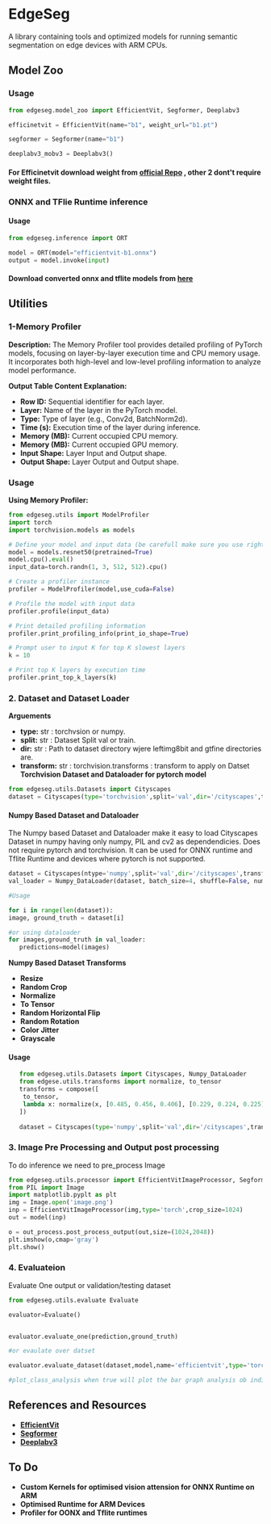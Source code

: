 # EdgeSeg

A library containing tools and optimized models for running semantic segmentation on edge devices with ARM CPUs.
## Model Zoo

### Usage

```python
from edgeseg.model_zoo import EfficientVit, Segformer, Deeplabv3

efficinetvit = EfficientVit(name="b1", weight_url="b1.pt")

segformer = Segformer(name="b1")

deeplabv3_mobv3 = Deeplabv3()

```

#### For Efficinetvit download weight from [official Repo](https://github.com/mit-han-lab/efficientvit/blob/master/applications/seg.md#pretrained-models) , other 2 dont't require weight files.

### ONNX and TFlie Runtime inference 

#### Usage 

```python
from edgeseg.inference import ORT

model = ORT(model="efficientvit-b1.onnx")
output = model.invoke(input)

```


#### Download converted onnx and tflite models from [here](https://drive.google.com/drive/folders/1zFRNS8vf652Q50Ko-6oGOy-oLPewK7q_?usp=sharing)

## Utilities

### 1-Memory Profiler

**Description:**
The Memory Profiler tool provides detailed profiling of PyTorch models, focusing on layer-by-layer execution time and CPU memory usage. It incorporates both high-level and low-level profiling information to analyze model performance.

**Output Table Content Explanation:**
- **Row ID:** Sequential identifier for each layer.
- **Layer:** Name of the layer in the PyTorch model.
- **Type:** Type of layer (e.g., Conv2d, BatchNorm2d).
- **Time (s):** Execution time of the layer during inference.
- **Memory (MB):** Current occupied  CPU memory.
- **Memory (MB):** Current occupied  GPU memory.
- **Input Shape:** Layer Input and Output shape.
- **Output Shape:** Layer Output and Output shape.



### Usage

**Using Memory Profiler:**

   ```python
   from edgeseg.utils import ModelProfiler
   import torch
   import torchvision.models as models

   # Define your model and input data (be carefull make sure you use right input size for your model otherwise you may encounter error)
   model = models.resnet50(pretrained=True)
   model.cpu().eval()
   input_data=torch.randn(1, 3, 512, 512).cpu()

   # Create a profiler instance
   profiler = ModelProfiler(model,use_cuda=False)

   # Profile the model with input data
   profiler.profile(input_data)

   # Print detailed profiling information
   profiler.print_profiling_info(print_io_shape=True)

   # Prompt user to input K for top K slowest layers
   k = 10
   
   # Print top K layers by execution time
   profiler.print_top_k_layers(k)

   ```
### 2. Dataset and Dataset Loader
   **Arguements**
   - **type:**      str : torchvsion or numpy.
   - **split:**     str : Dataset Split val or train.
   - **dir:**       str : Path to dataset directory wjere leftimg8bit and gtfine directories are.
   - **transform:** str : torchvision.transforms : transform to apply on Datset
   **Torchvision Dataset and Dataloader for pytorch model**
   ```python
   from edgeseg.utils.Datasets import Cityscapes
   dataset = Cityscapes(type='torchvision',split='val',dir='/cityscapes',transform=transforms)
   ```
#### Numpy Based Dataset and Dataloader
   The Numpy based Dataset and Dataloader make it easy to load Cityscapes Dataset in numpy having only numpy, PIL and cv2 as    dependendicies. Does not require pytorch and torchvision. It can be used for ONNX runtime and Tflite Runtime and             devices where pytorch is not supported.
   ```python
   dataset = Cityscapes(ntype='numpy',split='val',dir='/cityscapes',transform=None)
   val_loader = Numpy_DataLoader(dataset, batch_size=4, shuffle=False, num_workers=2)

   #Usage

   for i in range(len(dataset)):
   image, ground_truth = dataset[i]

   #or using dataloader
   for images,ground_truth in val_loader:
      predictions=model(images)

   ```
**Numpy Based Dataset Transforms**
- **Resize**
- **Random Crop**
- **Normalize**
- **To Tensor**
- **Random Horizontal Flip**
- **Random Rotation**
- **Color Jitter**
- **Grayscale**
#### Usage
```python
   from edgeseg.utils.Datasets import Cityscapes, Numpy_DataLoader
   from edgese.utils.transforms import normalize, to_tensor
   transforms = compose([
    to_tensor,
    lambda x: normalize(x, [0.485, 0.456, 0.406], [0.229, 0.224, 0.225])
   ])
   
   dataset = Cityscapes(type='numpy',split='val',dir='/cityscapes',transform=transforms)

   ```
### 3. Image Pre Processing and Output post processing
To do inference we need to pre_process Image
```python
from edgeseg.utils.processor import EfficientVitImageProcessor, SegformerImageProcessor , out_process
from PIL import Image
import matplotlib.pyplt as plt
img = Image.open('image.png')
inp = EfficientVitImageProcessor(img,type='torch',crop_size=1024)
out = model(inp)

o = out_process.post_process_output(out,size=(1024,2048))
plt.imshow(o,cmap='gray')
plt.show()

```

### 4. Evaluateion
Evaluate One output or validation/testing dataset
```python
from edgeseg.utils.evaluate Evaluate

evaluator=Evaluate()


evaluator.evaluate_one(prediction,ground_truth)

#or evaulate over datset

evaluator.evaluate_dataset(dataset,model,name='efficientvit',type='torch',device='cpu',input_size=512,samples=None,plot_class_analysis=True):

#plot_class_analysis when true will plot the bar graph analysis ob individual classes miou over the dataset


```


## References and Resources
- **[EfficientVit](https://github.com/mit-han-lab/efficientvit)**
- **[Segformer](https://arxiv.org/abs/2105.15203)**
- **[Deeplabv3](https://arxiv.org/abs/1706.05587)**

## To Do
- **Custom Kernels for optimised vision attension for ONNX Runtime on ARM**
- **Optimised Runtime for ARM Devices**
- **Profiler for OONX and Tflite  runtimes**
  








   
    

